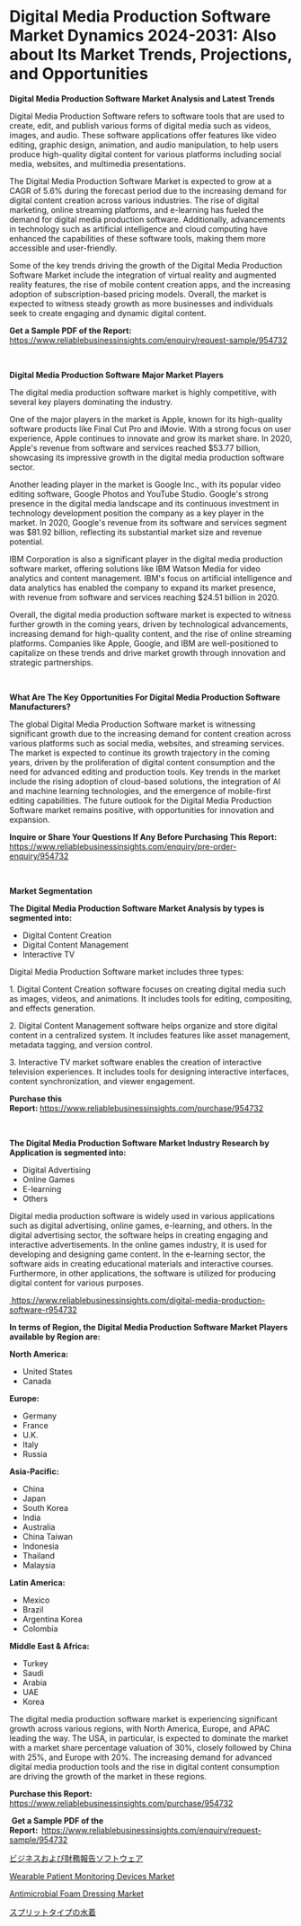 <p><h1>Digital Media Production Software Market Dynamics 2024-2031: Also about Its Market Trends, Projections, and Opportunities</h1></p><p><strong>Digital Media Production Software Market Analysis and Latest Trends</strong></p>
<p><p>Digital Media Production Software refers to software tools that are used to create, edit, and publish various forms of digital media such as videos, images, and audio. These software applications offer features like video editing, graphic design, animation, and audio manipulation, to help users produce high-quality digital content for various platforms including social media, websites, and multimedia presentations.</p><p>The Digital Media Production Software Market is expected to grow at a CAGR of 5.6% during the forecast period due to the increasing demand for digital content creation across various industries. The rise of digital marketing, online streaming platforms, and e-learning has fueled the demand for digital media production software. Additionally, advancements in technology such as artificial intelligence and cloud computing have enhanced the capabilities of these software tools, making them more accessible and user-friendly.</p><p>Some of the key trends driving the growth of the Digital Media Production Software Market include the integration of virtual reality and augmented reality features, the rise of mobile content creation apps, and the increasing adoption of subscription-based pricing models. Overall, the market is expected to witness steady growth as more businesses and individuals seek to create engaging and dynamic digital content.</p></p>
<p><strong>Get a Sample PDF of the Report:&nbsp;</strong> <a href="https://www.reliablebusinessinsights.com/enquiry/request-sample/954732">https://www.reliablebusinessinsights.com/enquiry/request-sample/954732</a></p>
<p>&nbsp;</p>
<p><strong>Digital Media Production Software Major Market Players</strong></p>
<p><p>The digital media production software market is highly competitive, with several key players dominating the industry. </p><p>One of the major players in the market is Apple, known for its high-quality software products like Final Cut Pro and iMovie. With a strong focus on user experience, Apple continues to innovate and grow its market share. In 2020, Apple's revenue from software and services reached $53.77 billion, showcasing its impressive growth in the digital media production software sector.</p><p>Another leading player in the market is Google Inc., with its popular video editing software, Google Photos and YouTube Studio. Google's strong presence in the digital media landscape and its continuous investment in technology development position the company as a key player in the market. In 2020, Google's revenue from its software and services segment was $81.92 billion, reflecting its substantial market size and revenue potential.</p><p>IBM Corporation is also a significant player in the digital media production software market, offering solutions like IBM Watson Media for video analytics and content management. IBM's focus on artificial intelligence and data analytics has enabled the company to expand its market presence, with revenue from software and services reaching $24.51 billion in 2020.</p><p>Overall, the digital media production software market is expected to witness further growth in the coming years, driven by technological advancements, increasing demand for high-quality content, and the rise of online streaming platforms. Companies like Apple, Google, and IBM are well-positioned to capitalize on these trends and drive market growth through innovation and strategic partnerships.</p></p>
<p>&nbsp;</p>
<p><strong>What Are The Key Opportunities For Digital Media Production Software Manufacturers?</strong></p>
<p><p>The global Digital Media Production Software market is witnessing significant growth due to the increasing demand for content creation across various platforms such as social media, websites, and streaming services. The market is expected to continue its growth trajectory in the coming years, driven by the proliferation of digital content consumption and the need for advanced editing and production tools. Key trends in the market include the rising adoption of cloud-based solutions, the integration of AI and machine learning technologies, and the emergence of mobile-first editing capabilities. The future outlook for the Digital Media Production Software market remains positive, with opportunities for innovation and expansion.</p></p>
<p><strong>Inquire or Share Your Questions If Any Before Purchasing This Report:</strong> <a href="https://www.reliablebusinessinsights.com/enquiry/pre-order-enquiry/954732">https://www.reliablebusinessinsights.com/enquiry/pre-order-enquiry/954732</a></p>
<p>&nbsp;</p>
<p><strong>Market Segmentation</strong></p>
<p><strong>The Digital Media Production Software Market Analysis by types is segmented into:</strong></p>
<p><ul><li>Digital Content Creation</li><li>Digital Content Management</li><li>Interactive TV</li></ul></p>
<p><p>Digital Media Production Software market includes three types:</p><p>1. Digital Content Creation software focuses on creating digital media such as images, videos, and animations. It includes tools for editing, compositing, and effects generation.</p><p>2. Digital Content Management software helps organize and store digital content in a centralized system. It includes features like asset management, metadata tagging, and version control.</p><p>3. Interactive TV market software enables the creation of interactive television experiences. It includes tools for designing interactive interfaces, content synchronization, and viewer engagement.</p></p>
<p><strong>Purchase this Report:&nbsp;</strong><a href="https://www.reliablebusinessinsights.com/purchase/954732">https://www.reliablebusinessinsights.com/purchase/954732</a></p>
<p>&nbsp;</p>
<p><strong>The Digital Media Production Software Market Industry Research by Application is segmented into:</strong></p>
<p><ul><li>Digital Advertising</li><li>Online Games</li><li>E-learning</li><li>Others</li></ul></p>
<p><p>Digital media production software is widely used in various applications such as digital advertising, online games, e-learning, and others. In the digital advertising sector, the software helps in creating engaging and interactive advertisements. In the online games industry, it is used for developing and designing game content. In the e-learning sector, the software aids in creating educational materials and interactive courses. Furthermore, in other applications, the software is utilized for producing digital content for various purposes.</p></p>
<p><a href="https://www.reliablebusinessinsights.com/digital-media-production-software-r954732">&nbsp;https://www.reliablebusinessinsights.com/digital-media-production-software-r954732</a></p>
<p><strong>In terms of Region, the Digital Media Production Software Market Players available by Region are:</strong></p>
<p>
    <p> <strong> North America: </strong>
        <ul>
            <li>United States</li>
            <li>Canada</li>
        </ul>
        </p> 
    <p> <strong> Europe: </strong>
        <ul>
            <li>Germany</li>
            <li>France</li>
            <li>U.K.</li>
            <li>Italy</li>
            <li>Russia</li>
        </ul>
        </p> 
    <p> <strong> Asia-Pacific: </strong>
        <ul>
            <li>China</li>
            <li>Japan</li>
            <li>South Korea</li>
            <li>India</li>
            <li>Australia</li>
            <li>China Taiwan</li>
            <li>Indonesia</li>
            <li>Thailand</li>
            <li>Malaysia</li>
        </ul>
        </p> 
    <p> <strong> Latin America: </strong>
        <ul>
            <li>Mexico</li>
            <li>Brazil</li>
            <li>Argentina Korea</li>
            <li>Colombia</li>
        </ul>
        </p> 
    <p> <strong> Middle East & Africa: </strong>
        <ul>
            <li>Turkey</li>
            <li>Saudi</li>
            <li>Arabia</li>
            <li>UAE</li>
            <li>Korea</li>
        </ul>
    </p>
    </p>
<p><p>The digital media production software market is experiencing significant growth across various regions, with North America, Europe, and APAC leading the way. The USA, in particular, is expected to dominate the market with a market share percentage valuation of 30%, closely followed by China with 25%, and Europe with 20%. The increasing demand for advanced digital media production tools and the rise in digital content consumption are driving the growth of the market in these regions.</p></p>
<p><strong>Purchase this Report: </strong><a href="https://www.reliablebusinessinsights.com/purchase/954732">https://www.reliablebusinessinsights.com/purchase/954732</a></p>
<p>&nbsp;<strong>Get a Sample PDF of the Report:&nbsp;&nbsp;</strong><a href="https://www.reliablebusinessinsights.com/enquiry/request-sample/954732">https://www.reliablebusinessinsights.com/enquiry/request-sample/954732</a></p>
<p><strong></strong></p>
<p><p><a href="https://github.com/DayanaRunolfsdottir/Market-Research-Report-List-1/blob/main/5643905174807.md">ビジネスおよび財務報告ソフトウェア</a></p><p><a href="https://github.com/LitzyGulgowski2023/Market-Research-Report-List-1/blob/main/wearable-patient-monitoring-devices-market.md">Wearable Patient Monitoring Devices Market</a></p><p><a href="https://github.com/Sinjinluong3e0awx2m195k76/Market-Research-Report-List-3/blob/main/antimicrobial-foam-dressing-market.md">Antimicrobial Foam Dressing Market</a></p><p><a href="https://github.com/VinceMarvin1/Market-Research-Report-List-2/blob/main/3777604174806.md">スプリットタイプの水着</a></p></p>